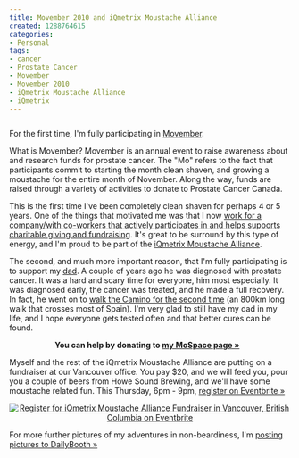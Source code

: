```yaml
--- 
title: Movember 2010 and iQmetrix Moustache Alliance
created: 1288764615
categories: 
- Personal
tags:
- cancer
- Prostate Cancer
- Movember
- Movember 2010
- iQmetrix Moustache Alliance
- iQmetrix
---
```

<p style="text-align: center; "><a href="http://iqmetrixmovember2010.eventbrite.com/"><img alt="" class="imagecache-fullpost lightbox" src="http://bmannconsulting.com/sites/bmannconsulting.com/files/imagecache/fullpost/postimages/iqmetrixmoustachealliance.jpg" title=""></a></p>
<p>For the first time, I'm fully participating in <a href="http://ca.movember.com/">Movember</a>.</p>
<p>What is Movember? Movember is an annual event to raise awareness about and research funds for prostate cancer. The "Mo" refers to the fact that participants commit to starting the month clean shaven, and growing a moustache for the entire month of November. Along the way, funds are raised through a variety of activities to donate to Prostate Cancer Canada.</p>
<p>This is the first time I've been completely clean shaven for perhaps 4 or 5 years. One of the things that motivated me was that I now <a href="http://www.iqmetrix.com/article/2010/10/movember-2010-support-iqmetrix-moustache-alliance">work for a company/with co-workers that actively participates in and helps supports charitable giving and fundraising</a>. It's great to be surround by this type of energy, and I'm proud to be part of the <a href="http://ca.movember.com/mospace/22421/">iQmetrix Moustache Alliance</a>.</p>
<p>The second, and much more important reason, that I'm fully participating is to support my <a href="http://horst.wordpress.com">dad</a>. A couple of years ago he was diagnosed with prostate cancer. It was a hard and scary time for everyone, him most especially. It was diagnosed early, the cancer was treated, and he made a full recovery. In fact, he went on to <a href="http://horst.wordpress.com/2009/11/15/my-el-camino-a-view-from-today/">walk the Camino for the second time</a> (an 800km long walk that crosses most of Spain). I'm very glad to still have my dad in my life, and I hope everyone gets tested often and that better cures can be found.</p>
<p><img alt="" class="imagecache-thumb lightbox" src="http://bmannconsulting.com/sites/bmannconsulting.com/files/imagecache/thumb/postimages/a9edb96e17b48ed82947ded6e8c93eac_9784559.jpg" style="margin-left: 5px; margin-right: 5px; margin-top: 5px; margin-bottom: 5px; float: right; " title=""></p>
<p style="text-align: center; "><strong>You can help by&nbsp;donating to <a href="http://ca.movember.com/mospace/566572/">my MoSpace page »</a></strong></p>
<p>Myself and the rest of the iQmetrix Moustache Alliance are putting on a fundraiser at our Vancouver office. You pay $20, and we will feed you, pour you a couple of beers from Howe Sound Brewing, and we'll have some moustache related fun. This Thursday, 6pm - 9pm, <a href="http://iqmetrixmovember2010.eventbrite.com/">register on Eventbrite »</a></p>
<p style="text-align: center; "><a href="http://iqmetrixmovember2010.eventbrite.com?ref=ebtn" target="_blank"><img alt="Register for iQmetrix Moustache Alliance Fundraiser in Vancouver, British Columbia  on Eventbrite" border="0" src="http://www.eventbrite.com/registerbutton?eid=990696199"></a></p>
<p><!--break--></p>
<p>For more further pictures of my adventures in non-beardiness, I'm <a href="http://dailybooth.com/bmann">posting pictures to DailyBooth »</a></p>
